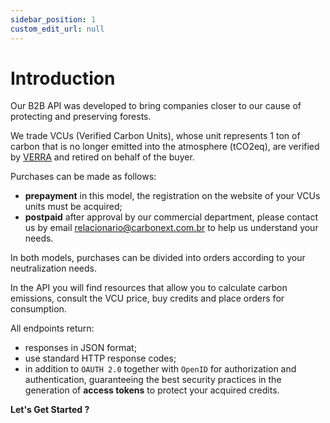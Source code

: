 ```yaml
---
sidebar_position: 1
custom_edit_url: null
---
```


# Introduction

Our B2B API was developed to bring companies closer to our cause of protecting and preserving forests.

We trade VCUs (Verified Carbon Units), whose unit represents 1 ton of carbon that is no longer emitted into the atmosphere (tCO2eq), are verified by [VERRA](https://verra.org) and retired on behalf of the buyer.

Purchases can be made as follows:
- **prepayment** in this model, the registration on the website of your VCUs units must be acquired;
- **postpaid** after approval by our commercial department, please contact us by email [relacionario@carbonext.com.br](mailto:relacionamento@carbonext.com.br) to help us understand your needs.

In both models, purchases can be divided into orders according to your neutralization needs.

In the API you will find resources that allow you to calculate carbon emissions, consult the VCU price, buy credits and place orders for consumption.

All endpoints return:
- responses in JSON format;
- use standard HTTP response codes;
- in addition to `OAUTH 2.0` together with `OpenID` for authorization and authentication, guaranteeing the best security practices in the generation of **access tokens** to protect your acquired credits.

**Let's Get Started ?**
